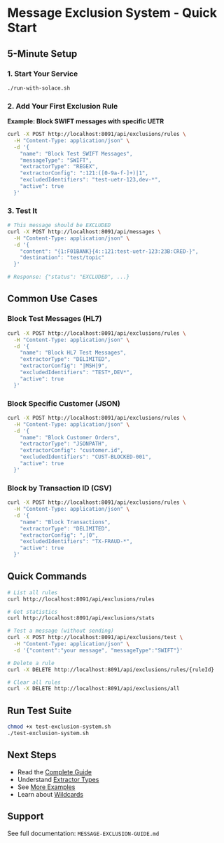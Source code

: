 # Message Exclusion System - Quick Start

## 5-Minute Setup

### 1. Start Your Service
```bash
./run-with-solace.sh
```

### 2. Add Your First Exclusion Rule

**Example: Block SWIFT messages with specific UETR**
```bash
curl -X POST http://localhost:8091/api/exclusions/rules \
  -H "Content-Type: application/json" \
  -d '{
    "name": "Block Test SWIFT Messages",
    "messageType": "SWIFT",
    "extractorType": "REGEX",
    "extractorConfig": ":121:([0-9a-f-]+)|1",
    "excludedIdentifiers": "test-uetr-123,dev-*",
    "active": true
  }'
```

### 3. Test It
```bash
# This message should be EXCLUDED
curl -X POST http://localhost:8091/api/messages \
  -H "Content-Type: application/json" \
  -d '{
    "content": "{1:F01BANK}{4::121:test-uetr-123:23B:CRED-}",
    "destination": "test/topic"
  }'

# Response: {"status": "EXCLUDED", ...}
```

## Common Use Cases

### Block Test Messages (HL7)
```bash
curl -X POST http://localhost:8091/api/exclusions/rules \
  -H "Content-Type: application/json" \
  -d '{
    "name": "Block HL7 Test Messages",
    "extractorType": "DELIMITED",
    "extractorConfig": "|MSH|9",
    "excludedIdentifiers": "TEST*,DEV*",
    "active": true
  }'
```

### Block Specific Customer (JSON)
```bash
curl -X POST http://localhost:8091/api/exclusions/rules \
  -H "Content-Type: application/json" \
  -d '{
    "name": "Block Customer Orders",
    "extractorType": "JSONPATH",
    "extractorConfig": "customer.id",
    "excludedIdentifiers": "CUST-BLOCKED-001",
    "active": true
  }'
```

### Block by Transaction ID (CSV)
```bash
curl -X POST http://localhost:8091/api/exclusions/rules \
  -H "Content-Type: application/json" \
  -d '{
    "name": "Block Transactions",
    "extractorType": "DELIMITED",
    "extractorConfig": ",|0",
    "excludedIdentifiers": "TX-FRAUD-*",
    "active": true
  }'
```

## Quick Commands

```bash
# List all rules
curl http://localhost:8091/api/exclusions/rules

# Get statistics
curl http://localhost:8091/api/exclusions/stats

# Test a message (without sending)
curl -X POST http://localhost:8091/api/exclusions/test \
  -H "Content-Type: application/json" \
  -d '{"content":"your message", "messageType":"SWIFT"}'

# Delete a rule
curl -X DELETE http://localhost:8091/api/exclusions/rules/{ruleId}

# Clear all rules
curl -X DELETE http://localhost:8091/api/exclusions/all
```

## Run Test Suite
```bash
chmod +x test-exclusion-system.sh
./test-exclusion-system.sh
```

## Next Steps

- Read the [Complete Guide](MESSAGE-EXCLUSION-GUIDE.md)
- Understand [Extractor Types](MESSAGE-EXCLUSION-GUIDE.md#available-extractors)
- See [More Examples](MESSAGE-EXCLUSION-GUIDE.md#usage-examples)
- Learn about [Wildcards](MESSAGE-EXCLUSION-GUIDE.md#wildcard-matching)

## Support

See full documentation: `MESSAGE-EXCLUSION-GUIDE.md`

